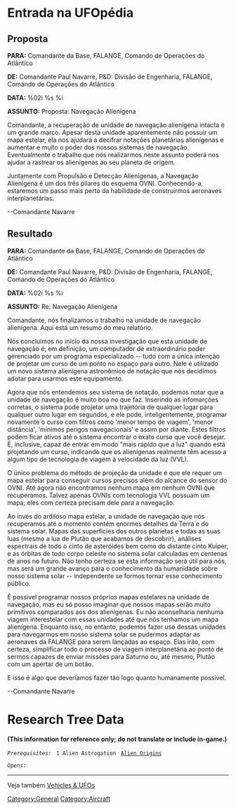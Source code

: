 # Entrada na UFOpédia

## Proposta

**PARA:** Comandante da Base, FALANGE, Comando de Operações do Atlântico

**DE:** Comandante Paul Navarre, P&D: Divisão de Engenharia, FALANGE,
Comando de Operações do Atlântico

**DATA:** %02i %s %i

**ASSUNTO:** Proposta: Navegação Alienígena

Comandante, a recuperação de unidade de navegação alienígena intacta é
um grande marco. Apesar desta unidade aparentemente não possuir um mapa
estelar, ela nos ajudará a decifrar notações planetárias alienígenas e
aumentar e muito o poder dos nossos sistemas de navegação. Eventualmente
o trabalho que nós realizarmos neste assunto poderá nos ajudar a
rastrear os alienígenas ao seu planeta de origem.

Juntamente com Propulsão e Detecção Alienígenas, a Navegação Alienígena
é um dos três pilares do esquema OVNI. Conhecendo-a, estaremos um passo
mais perto da habilidade de construirmos aeronaves interplanetárias.

--Comandante Navarre

## Resultado

**PARA:** Comandante da Base, FALANGE, Comando de Operações do Atlântico

**DE:** Comandante Paul Navarre, P&D: Divisão de Engenharia, FALANGE,
Comando de Operações do Atlântico

**DATA:** %02i %s %i

**ASSUNTO:** Re: Navegação Alienígena

Comandante, nós finalizamos o trabalho na unidade de navegação
alienígena. Aqui está um resumo do meu relatório.

Nós concluímos no início da nossa investigação que esta unidade de
navegação é, em definição, um computador de extraordinário poder
gerenciado por um programa especializado -- tudo com a única intenção de
projetar um curso de um ponto no espaço para outro. Nele é utilizado um
novo sistema alienígena astronômico de notação que nós decidimos adotar
para usarmos este equipamento.

Agora que nós entendemos seu sistema de notação, podemos notar que a
unidade de navegação é muito boa no que faz. Inserindo as infomarções
corretas, o sistema pode projetar uma trajetória de qualquer lugar para
qualquer outro lugar em segundos, e ele pode, inteligentemente,
programar novamente o curso com filtros como 'menor tempo de viagem',
'menor distância', 'mínimos perigos navegacionais' e assim por diante.
Estes filtros podem ficar ativos até o sistema encontrar o exato curso
que você desejar. É, inclusive, capaz de entrar em modo "mais rápido que
a luz" quando está projetando um curso, indicando que os alienígenas
realmente têm acesso a algum tipo de tecnologia de viagem à velocidade
da luz (VVL).

O único problema do método de projeção da unidade é que ele requer um
mapa estelar para conseguir cursos precisos além do alcance do sensor do
OVNI. Até agora não encontramos nenhum mapa em nenhum OVNI que
recuperamos. Talvez apenas OVNIs com tecnologia VVL possuam um mapa;
eles com certeza precisam dele para a navegação.

Ao invés do ardiloso mapa estelar, a unidade de navegação que nós
recuperamos até o momento contém enormes detalhes da Terra e do sistema
solar. Mapas das superfícies dos outros planetas e todas as suas luas
(mesmo a lua de Plutão que acabamos de descobrir), análises espectrais
de todo o cinto de asteróides bem como do distante cinto Kuiper, e as
órbitas de todo corpo celeste no sistema solar calculadas em centenas de
anos no futuro. Não tenho certeza se esta informação será útil para nós,
mas será um grande avanço para o conhecimento da humanidade sobre nosso
sistema solar -- independente se formos tornar esse conhecimento
público.

É possível programar nossos próprios mapas estelares na unidade de
navegação, mas eu só posso imaginar que nossos mapas serão muito
primitivos comparados aos dos alienígenas. Eu não aconselharia nenhuma
viagem interestelar com essas unidades até que nós tenhamos um mapa
alienígena. Enquanto isso, no entanto, podemos fazer uso dessas unidades
para navegarmos em nosso sistema solar se pudermos adaptar as aeronaves
da FALANGE para serem lançadas ao espaço. Elas irão, com certeza,
simplificar todo o processo de viagem interplanetária ao ponto de sermos
capazes de enviar missões para Saturno ou, até mesmo, Plutão com um
apertar de um botão.

E isso é algo que deveríamos fazer tão logo quanto humanamente possível.

--Comandante Navarre

# Research Tree Data

**(This information for reference only; do not translate or include
in-game.)**

*`Prerequisites:`*
` 1 Alien Astrogation`
` `[`Alien Origins`](Research/Alien_Origins "wikilink")

*`Opens:`*

------------------------------------------------------------------------

Veja também [Vehicles & UFOs](Vehicles_&_UFOs "wikilink")

[Category:General](Category:General "wikilink")
[Category:Aircraft](Category:Aircraft "wikilink")